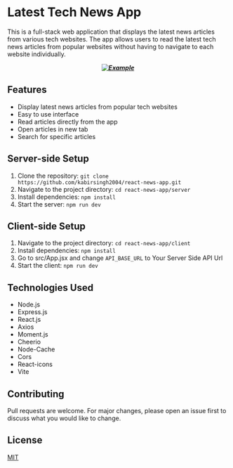 # Latest Tech News App

This is a full-stack web application that displays the latest news articles from various tech websites. The app allows users to read the latest tech news articles from popular websites without having to navigate to each website individually.

**_<p style="text-align: center;">[![Example](https://media.discordapp.net/attachments/1054435288576966777/1087293332813795328/Screenshot_2023-03-20_104653.png?width=1395&height=662)](https://discord.gg/PcUVWApWN3)</p>_**

## Features

- Display latest news articles from popular tech websites
- Easy to use interface
- Read articles directly from the app
- Open articles in new tab
- Search for specific articles

## Server-side Setup

1. Clone the repository: `git clone https://github.com/kabirsingh2004/react-news-app.git`
2. Navigate to the project directory: `cd react-news-app/server`
3. Install dependencies: `npm install`
4. Start the server: `npm run dev`

## Client-side Setup

1. Navigate to the project directory: `cd react-news-app/client`
2. Install dependencies: `npm install`
3. Go to src/App.jsx and change `API_BASE_URL` to Your Server Side API Url
4. Start the client: `npm run dev`

## Technologies Used

- Node.js
- Express.js
- React.js
- Axios
- Moment.js
- Cheerio
- Node-Cache
- Cors
- React-icons
- Vite

## Contributing

Pull requests are welcome. For major changes, please open an issue first to discuss what you would like to change.

## License

[MIT](https://choosealicense.com/licenses/mit/)

